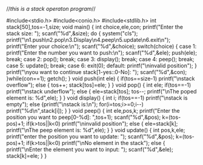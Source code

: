 //*this is a stack operaton program*//


#include<stdio.h>
#include<conio.h>
#include<stdlib.h>
int stack[50],tos=-1,size;
void main()
{
    int choice,ele,con;
    printf("Enter the stack size: ");
    scanf("%d",&size);
    do
    {
        system("cls");
        printf("\n1.push\n2.pop\n3.Display\n4.peep\n5.update\n6.exit\n");
        printf("Enter your choice:\n");
        scanf("%d",&choice);
        switch(choice)
        {
        case 1:
            printf("Enter the number you want to push:\n");
            scanf("%d",&ele);
            push(ele);
            break;
        case 2:
            pop();
            break;
        case 3:
            display();
            break;
        case 4:
            peep();
            break;
        case 5:
            update();
            break;
        case 6:
            exit(0);
        default:
            printf("\ninvalid position");
        }
        printf("\nyou want to continue stack[1-yes::0-No]: ");
        scanf("%d",&con);
    }while(con==1);
    getch();
}
void push(int ele)
{
    if(tos==size-1)
        printf("\nstack overflow");
    else
    {
        tos++;
        stack[tos]=ele;
    }
}
void pop()
{
    int ele;
    if(tos==-1)
        printf("\nstack underflow");
    else
    {
        ele=stack[tos];
        tos--;
        printf("\nThe poped element is: %d",ele);
    }
}
void display()
{
    int i;
    if(tos==-1)
        printf("\nstack is empty");
    else
    {printf("\nstack is:\n");
    for(i=tos;i>=0;i--)
        printf("%d\n",stack[i]);
    }
}
void peep()
{
    int ele,pos,k;
    printf("Enter the position you want to peep[0-%d]: ",tos+1);
    scanf("%d",&pos);
    k=(tos-pos)+1;
    if(k>tos||k<0)
        printf("\ninvalid position");
    else
    {
        ele=stack[k];
        printf("\nThe peep element is: %d",ele);
    }
}
void update()
{
    int pos,k,ele;
    printf("enter the position you want to update: ");
    scanf("%d",&pos);
    k=(tos-pos)+1;
    if(k>tos||k<0)
        printf("\nNo element in the stack");
    else
    {
    printf("\nEnter the element you want to input: ");
    scanf("%d",&ele);
        stack[k]=ele;
    }
}

